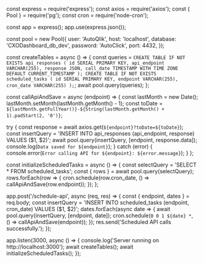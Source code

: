 const express = require('express');
const axios = require('axios');
const { Pool } = require('pg');
const cron = require('node-cron');

const app = express();
app.use(express.json());

const pool = new Pool({
  user: 'AutoQlik',
  host: 'localhost',
  database: 'CXODashboard_db_dev',
  password: 'AutoClick',
  port: 4432,
});

const createTables = async () => {
  const queries = `
    CREATE TABLE IF NOT EXISTS api_responses (
      id SERIAL PRIMARY KEY,
      api_endpoint VARCHAR(255),
      response JSON,
      call_date TIMESTAMP WITH TIME ZONE DEFAULT CURRENT_TIMESTAMP
    );
    CREATE TABLE IF NOT EXISTS scheduled_tasks (
      id SERIAL PRIMARY KEY,
      endpoint VARCHAR(255),
      cron_date VARCHAR(255)
    );
  `;
  await pool.query(queries);
};

const callApiAndSave = async (endpoint) => {
  const lastMonth = new Date();
  lastMonth.setMonth(lastMonth.getMonth() - 1);
  const toDate = `${lastMonth.getFullYear()}-${String(lastMonth.getMonth() + 1).padStart(2, '0')}`;

  try {
    const response = await axios.get(`${endpoint}?toDate=${toDate}`);
    const insertQuery = 'INSERT INTO api_responses (api_endpoint, response) VALUES ($1, $2)';
    await pool.query(insertQuery, [endpoint, response.data]);
    console.log(`Data saved for ${endpoint}`);
  } catch (error) {
    console.error(`Error calling API for ${endpoint}: ${error.message}`);
  }
};

const initializeScheduledTasks = async () => {
  const selectQuery = 'SELECT * FROM scheduled_tasks';
  const { rows } = await pool.query(selectQuery);
  rows.forEach(row => {
    cron.schedule(row.cron_date, () => callApiAndSave(row.endpoint));
  });
};

app.post('/schedule-api', async (req, res) => {
  const { endpoint, dates } = req.body;
  const insertQuery = 'INSERT INTO scheduled_tasks (endpoint, cron_date) VALUES ($1, $2)';
  dates.forEach(async date => {
    await pool.query(insertQuery, [endpoint, date]);
    cron.schedule(`0 0 1 ${date} *`, () => callApiAndSave(endpoint));
  });
  res.send('Scheduled API calls successfully.');
});

app.listen(3000, async () => {
  console.log('Server running on http://localhost:3000');
  await createTables();
  await initializeScheduledTasks();
});
